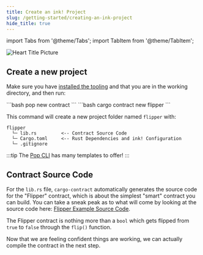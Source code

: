 ```yaml
---
title: Create an ink! Project
slug: /getting-started/creating-an-ink-project
hide_title: true
---
```


import Tabs from '@theme/Tabs';
import TabItem from '@theme/TabItem';

![Heart Title Picture](/img/title/heart.svg)

## Create a new project
Make sure you have [installed the tooling](./setup.md) and that you are in the working directory, and then run:

<Tabs>
  <TabItem value="pop" label="Pop" default>
  ```bash
  pop new contract
  ```
  </TabItem>
  <TabItem value="cargo-contract" label="cargo-contract">
  ```bash
  cargo contract new flipper
  ```
  </TabItem>
</Tabs>

This command will create a new project folder named `flipper` with:

```
flipper
  └─ lib.rs         <-- Contract Source Code
  └─ Cargo.toml     <-- Rust Dependencies and ink! Configuration
  └─ .gitignore
```

:::tip
The [Pop CLI](https://learn.onpop.io/contracts/guides/create-a-new-contract) has many templates to offer!
:::

## Contract Source Code

For the `lib.rs` file, `cargo-contract` automatically generates the source code for the "Flipper" contract, which is about the simplest "smart" contract you can build. You can take a sneak peak as to what will come by looking at the source code here:
[Flipper Example Source Code](https://github.com/use-ink/ink-examples/blob/main/flipper/lib.rs).

The Flipper contract is nothing more than a `bool` which gets flipped from `true` to `false` through the `flip()` function. 

Now that we are feeling confident things are working, we can actually compile the contract in the next step.


